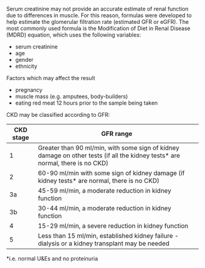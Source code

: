 Serum creatinine may not provide an accurate estimate of renal function due to differences in muscle. For this reason, formulas were developed to help estimate the glomerular filtration rate (estimated GFR or eGFR). The most commonly used formula is the Modification of Diet in Renal Disease (MDRD) equation, which uses the following variables:  
* serum creatinine
* age
* gender
* ethnicity

  
Factors which may affect the result  
* pregnancy
* muscle mass (e.g. amputees, body\-builders)
* eating red meat 12 hours prior to the sample being taken

  
CKD may be classified according to GFR:  
  


| **CKD stage** | **GFR range** |
| --- | --- |
| 1 | Greater than 90 ml/min, with some sign of kidney damage on other tests (if all the kidney tests\* are normal, there is no CKD) |
| 2 | 60\-90 ml/min with some sign of kidney damage (if kidney tests\* are normal, there is no CKD) |
| 3a | 45\-59 ml/min, a moderate reduction in kidney function |
| 3b | 30\-44 ml/min, a moderate reduction in kidney function |
| 4 | 15\-29 ml/min, a severe reduction in kidney function |
| 5 | Less than 15 ml/min, established kidney failure \- dialysis or a kidney transplant may be needed |

  
\*i.e. normal U\&Es and no proteinuria
